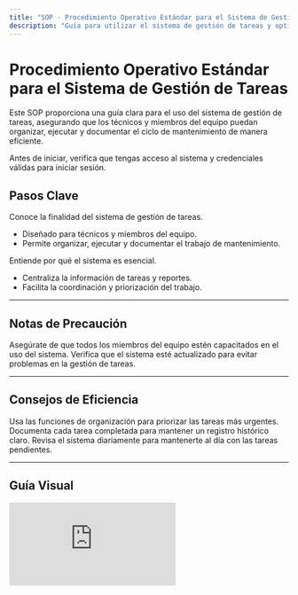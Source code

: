 ```yaml
---
title: "SOP · Procedimiento Operativo Estándar para el Sistema de Gestión de Tareas"
description: "Guía para utilizar el sistema de gestión de tareas y optimizar el ciclo de mantenimiento en el hotel"
---
```


# Procedimiento Operativo Estándar para el Sistema de Gestión de Tareas

Este SOP proporciona una guía clara para el uso del sistema de gestión de tareas, asegurando que los técnicos y miembros del equipo puedan organizar, ejecutar y documentar el ciclo de mantenimiento de manera eficiente.

<Note>
Antes de iniciar, verifica que tengas acceso al sistema y credenciales válidas para iniciar sesión.
</Note>

## Pasos Clave

<Steps titleSize="h3">
  <Step title="Paso 1 · Introducción al Sistema" icon="clipboard" iconType="solid" stepNumber={1}>
    Conoce la finalidad del sistema de gestión de tareas.
    <ul>
      <li>Diseñado para técnicos y miembros del equipo.</li>
      <li>Permite organizar, ejecutar y documentar el trabajo de mantenimiento.</li>
    </ul>
  </Step>

  <Step title="Paso 2 · Importancia del Sistema" icon="pencil" iconType="solid" stepNumber={2}>
    Entiende por qué el sistema es esencial.
    <ul>
      <li>Centraliza la información de tareas y reportes.</li>
      <li>Facilita la coordinación y priorización del trabajo.</li>
    </ul>
  </Step>
</Steps>

---

## Notas de Precaución

<Warning>
Asegúrate de que todos los miembros del equipo estén capacitados en el uso del sistema.
</Warning>

<Warning>
Verifica que el sistema esté actualizado para evitar problemas en la gestión de tareas.
</Warning>

---

## Consejos de Eficiencia

<Tip>
Usa las funciones de organización para priorizar las tareas más urgentes.
</Tip>

<Tip>
Documenta cada tarea completada para mantener un registro histórico claro.
</Tip>

<Tip>
Revisa el sistema diariamente para mantenerte al día con las tareas pendientes.
</Tip>

---

## Guía Visual

<iframe
  className="w-full aspect-video rounded-xl"
  src="https://www.loom.com/embed/c91a342fd4af4b69bad1c87abc421b0f"
  title="Sistema de gestión de tareas"
  frameBorder="0"
  allow="accelerometer; autoplay; clipboard-write; encrypted-media; gyroscope; picture-in-picture"
  allowFullScreen
></iframe>
